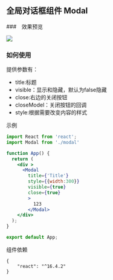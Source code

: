 ## 全局对话框组件 Modal

###　效果预览

![](C:\Users\Mia\AppData\Roaming\Typora\typora-user-images\1557906162419.png)

### 如何使用

提供参数有：

+ title:标题
+ visible：显示和隐藏，默认为false隐藏
+ close:右边的关闭按钮
+ closeModel：关闭按钮的回调
+ style:根据需要改变内容的样式

示例

```jsx
import React from 'react';
import Modal from './modal'

function App() {
  return (
    <div >
      <Modal
        title={'Title'}
        style={{width:300}}
        visible={true}
        close={true}
        >        
          123
        </Modal>
    </div>
  );
}

export default App;
```

组件依赖

```
{
    "react": "^16.4.2"
}

```

